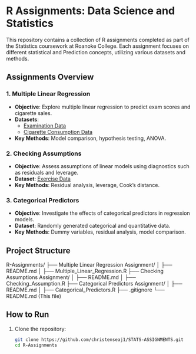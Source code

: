 # R Assignments: Data Science and Statistics

This repository contains a collection of R assignments completed as part of the Statistics coursework at Roanoke College. Each assignment focuses on different statistical and Prediction concepts, utilizing various datasets and methods.

## Assignments Overview

### 1. **Multiple Linear Regression**
- **Objective**: Explore multiple linear regression to predict exam scores and cigarette sales.
- **Datasets**: 
  - [Examination Data](https://www1.aucegypt.edu/faculty/hadi/RABE6/Data6/Examination.Data.txt)
  - [Cigarette Consumption Data](https://www1.aucegypt.edu/faculty/hadi/RABE6/Data6/Cigarette.Consumption.txt)
- **Key Methods**: Model comparison, hypothesis testing, ANOVA.

### 2. **Checking Assumptions**
- **Objective**: Assess assumptions of linear models using diagnostics such as residuals and leverage.
- **Dataset**: [Exercise Data](https://www1.aucegypt.edu/faculty/hadi/RABE6/Data6/Exercise5.12.txt)
- **Key Methods**: Residual analysis, leverage, Cook’s distance.

### 3. **Categorical Predictors**
- **Objective**: Investigate the effects of categorical predictors in regression models.
- **Dataset**: Randomly generated categorical and quantitative data.
- **Key Methods**: Dummy variables, residual analysis, model comparison.

## Project Structure

R-Assignments/
├── Multiple Linear Regression Assignment/
│   ├── README.md
│   ├── Multiple_Linear_Regression.R
├── Checking Assumptions Assignment/
│   ├── README.md
│   ├── Checking_Assumption.R
├── Categorical Predictors Assignment/
│   ├── README.md
│   ├── Categorical_Predictors.R
├── .gitignore
└── README.md (This file)


## How to Run

1. Clone the repository:
   ```bash
   git clone https://github.com/christenseaj1/STATS-ASSIGNMENTS.git
   cd R-Assignments
